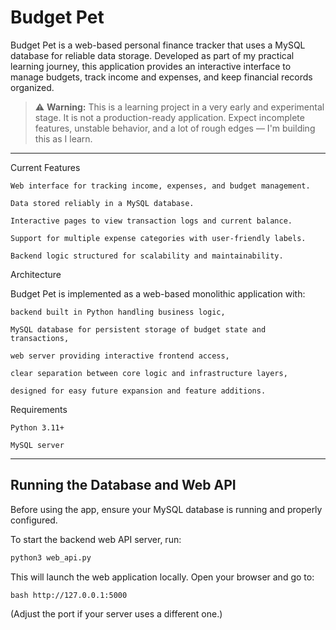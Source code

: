 # Budget Pet

Budget Pet is a web-based personal finance tracker that uses a MySQL database for reliable data storage. Developed as part of my practical learning journey, this application provides an interactive interface to manage budgets, track income and expenses, and keep financial records organized.

> ⚠️ **Warning:** This is a learning project in a very early and experimental stage. It is not a production-ready application. Expect incomplete features, unstable behavior, and a lot of rough edges — I'm building this as I learn.


---

Current Features

    Web interface for tracking income, expenses, and budget management.

    Data stored reliably in a MySQL database.

    Interactive pages to view transaction logs and current balance.

    Support for multiple expense categories with user-friendly labels.

    Backend logic structured for scalability and maintainability.

Architecture

Budget Pet is implemented as a web-based monolithic application with:

    backend built in Python handling business logic,

    MySQL database for persistent storage of budget state and transactions,

    web server providing interactive frontend access,

    clear separation between core logic and infrastructure layers,

    designed for easy future expansion and feature additions.

Requirements

    Python 3.11+

    MySQL server

---

## Running the Database and Web API

Before using the app, ensure your MySQL database is running and properly configured.

To start the backend web API server, run:

```bash
python3 web_api.py
```

This will launch the web application locally. Open your browser and go to:

```bash http://127.0.0.1:5000 ```

(Adjust the port if your server uses a different one.)
